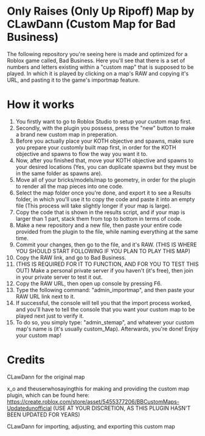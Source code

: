 # Only Raises (Only Up Ripoff) Map by CLawDann (Custom Map for Bad Business)
The following repository you're seeing here is made and optimized for a Roblox game called, Bad Business. Here you'll see that there is a set of numbers and letters existing within a "custom map" that is supposed to be played. In which it is played by clicking on a map's RAW and copying it's URL, and pasting it to the game's importmap feature.

# How it works
1. You firstly want to go to Roblox Studio to setup your custom map first.
2. Secondly, with the plugin you possess, press the "new" button to make a brand new custom map in preperation.
3. Before you actually place your KOTH objective and spawns, make sure you prepare your customly built map first, in order for the KOTH objective and spawns to flow the way you want it to.
4. Now, after you finished that, move your KOTH objective and spawns to your desired locations (Yes, you can duplicate spawns but they must be in the same folder as spawns are).
5. Move all of your bricks/models/map to geometry, in order for the plugin to render all the map pieces into one code.
6. Select the map folder once you're done, and export it to see a Results folder, in which you'll use it to copy the code and paste it into an empty file (This process will take slightly longer if your map is large).
7. Copy the code that is shown in the results script, and if your map is larger than 1 part, stack them from top to bottom in terms of code.
8. Make a new repository and a new file, then paste your entire code provided from the plugin to the file, while naming everything at the same time.
9. Commit your changes, then go to the file, and it's RAW. (THIS IS WHERE YOU SHOULD START FOLLOWING IF YOU PLAN TO PLAY THIS MAP)
10. Copy the RAW link, and go to Bad Business.
11. (THIS IS REQUIRED FOR IT TO FUNCTION, AND FOR YOU TO TEST THIS OUT) Make a personal private server if you haven't (it's free), then join in your private server to test it out.
12. Copy the RAW URL, then open up console by pressing F6.
13. Type the following command: "admin_importmap", and then paste your RAW URL link next to it.
14. If successful, the console will tell you that the import process worked, and you'll have to tell the console that you want your custom map to be played next just to verify it.
15. To do so, you simply type: "admin_stemap", and whatever your custom map's name is (it's usually custom_Map). Afterwards, you're done! Enjoy your custom map!

# Credits
CLawDann for the original map

x_o and theuserwhosayingthis for making and providing the custom map plugin, which can be found here: https://create.roblox.com/store/asset/5455377206/BBCustomMaps-Updatedunofficial (USE AT YOUR DISCRETION, AS THIS PLUGIN HASN'T BEEN UPDATED FOR YEARS)

CLawDann for importing, adjusting, and exporting this custom map

